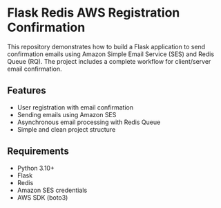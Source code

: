 # Flask Redis AWS Registration Confirmation

This repository demonstrates how to build a Flask application to send confirmation emails using Amazon Simple Email Service (SES) and Redis Queue (RQ). The project includes a complete workflow for client/server email confirmation.

## Features

- User registration with email confirmation
- Sending emails using Amazon SES
- Asynchronous email processing with Redis Queue
- Simple and clean project structure

## Requirements

- Python 3.10+
- Flask
- Redis
- Amazon SES credentials
- AWS SDK (boto3)
